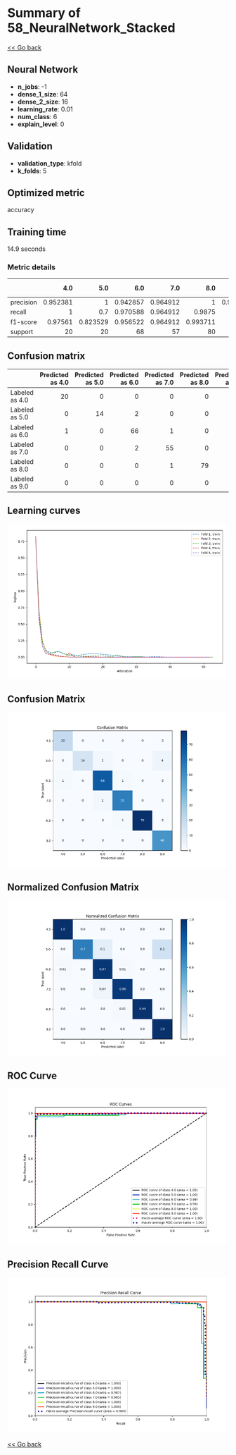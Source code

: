 # Summary of 58_NeuralNetwork_Stacked

[<< Go back](../README.md)


## Neural Network
- **n_jobs**: -1
- **dense_1_size**: 64
- **dense_2_size**: 16
- **learning_rate**: 0.01
- **num_class**: 6
- **explain_level**: 0

## Validation
 - **validation_type**: kfold
 - **k_folds**: 5

## Optimized metric
accuracy

## Training time

14.9 seconds

### Metric details
|           |       4.0 |       5.0 |       6.0 |       7.0 |       8.0 |       9.0 |   accuracy |   macro avg |   weighted avg |   logloss |
|:----------|----------:|----------:|----------:|----------:|----------:|----------:|-----------:|------------:|---------------:|----------:|
| precision |  0.952381 |  1        |  0.942857 |  0.964912 |  1        |  0.923077 |   0.962457 |    0.963871 |       0.96406  |  0.218096 |
| recall    |  1        |  0.7      |  0.970588 |  0.964912 |  0.9875   |  1        |   0.962457 |    0.937167 |       0.962457 |  0.218096 |
| f1-score  |  0.97561  |  0.823529 |  0.956522 |  0.964912 |  0.993711 |  0.96     |   0.962457 |    0.945714 |       0.961103 |  0.218096 |
| support   | 20        | 20        | 68        | 57        | 80        | 48        |   0.962457 |  293        |     293        |  0.218096 |


## Confusion matrix
|                |   Predicted as 4.0 |   Predicted as 5.0 |   Predicted as 6.0 |   Predicted as 7.0 |   Predicted as 8.0 |   Predicted as 9.0 |
|:---------------|-------------------:|-------------------:|-------------------:|-------------------:|-------------------:|-------------------:|
| Labeled as 4.0 |                 20 |                  0 |                  0 |                  0 |                  0 |                  0 |
| Labeled as 5.0 |                  0 |                 14 |                  2 |                  0 |                  0 |                  4 |
| Labeled as 6.0 |                  1 |                  0 |                 66 |                  1 |                  0 |                  0 |
| Labeled as 7.0 |                  0 |                  0 |                  2 |                 55 |                  0 |                  0 |
| Labeled as 8.0 |                  0 |                  0 |                  0 |                  1 |                 79 |                  0 |
| Labeled as 9.0 |                  0 |                  0 |                  0 |                  0 |                  0 |                 48 |

## Learning curves
![Learning curves](learning_curves.png)
## Confusion Matrix

![Confusion Matrix](confusion_matrix.png)


## Normalized Confusion Matrix

![Normalized Confusion Matrix](confusion_matrix_normalized.png)


## ROC Curve

![ROC Curve](roc_curve.png)


## Precision Recall Curve

![Precision Recall Curve](precision_recall_curve.png)



[<< Go back](../README.md)
